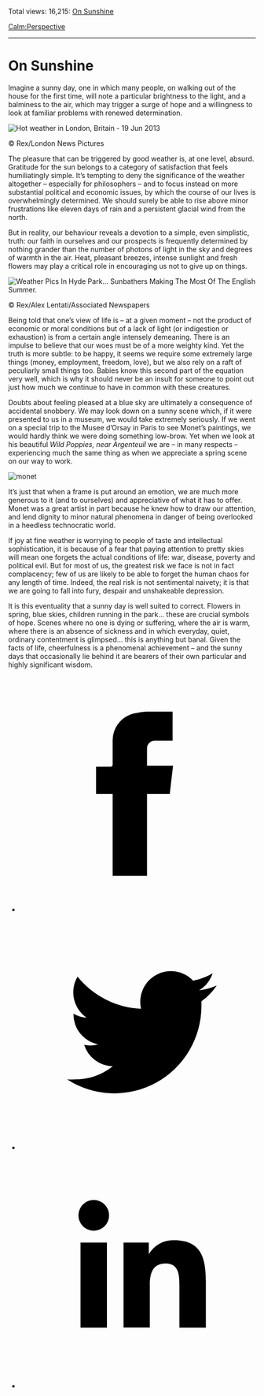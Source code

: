 Total views: 16,215: [On Sunshine](https://www.theschooloflife.com/thebookoflife/feeling-happy-about-a-sunny-day-is-stupid-absurd-and-simplistic/)

[Calm:](https://www.theschooloflife.com/thebookoflife/category/calm/)[Perspective](https://www.theschooloflife.com/thebookoflife/category/calm/perspective/)

* * *

# On Sunshine
<style>
						.alignnone {
  display: block;
  margin-left: auto;
  margin-right: auto;
  align: center:
}

.addtoany_share_save_container {
display:none;
}

.wp-block-image {
		display: block;
  margin-left: auto;
  margin-right: auto;
  width: 50%;
}

.aligncenter {
display: block;
  margin-left: auto;
  margin-right: auto;
  align: center:
}

@media only screen and (max-width: 500px) {
  .wp-block-image {
		display: block;
  margin-left: auto;
  margin-right: auto;
  width: 100%;
} }

h1 {max-width: 600px !important;
}
.s18-single-post .content-area .site-main article .post-cat-header-display + .old-wrapper p {
    font-size: 1.200em
}
						</style>

Imagine a sunny day, one in which many people, on walking out of the house for the first time, will note a particular brightness to the light, and a balminess to the air, which may trigger a surge of hope and a willingness to look at familiar problems with renewed determination.

 ![Hot weather in London, Britain - 19 Jun 2013](https://www.theschooloflife.com/thebookoflife/wp-content/uploads/2014/09/summer1.jpg)

© Rex/London News Pictures

The pleasure that can be triggered by good weather is, at one level, absurd. Gratitude for the sun belongs to a category of satisfaction that feels humiliatingly simple. It’s tempting to deny the significance of the weather altogether – especially for philosophers – and to focus instead on more substantial political and economic issues, by which the course of our lives is overwhelmingly determined. We should surely be able to rise above minor frustrations like eleven days of rain and a persistent glacial wind from the north.

But in reality, our behaviour reveals a devotion to a simple, even simplistic, truth: our faith in ourselves and our prospects is frequently determined by nothing grander than the number of photons of light in the sky and degrees of warmth in the air. Heat, pleasant breezes, intense sunlight and fresh flowers may play a critical role in encouraging us not to give up on things.

 ![Weather Pics In Hyde Park... Sunbathers Making The Most Of The English Summer.](https://www.theschooloflife.com/thebookoflife/wp-content/uploads/2014/09/summer2.jpg)

© Rex/Alex Lentati/Associated Newspapers

Being told that one’s view of life is – at a given moment – not the product of economic or moral conditions but of a lack of light (or indigestion or exhaustion) is from a certain angle intensely demeaning. There is an impulse to believe that our woes must be of a more weighty kind. Yet the truth is more subtle: to be happy, it seems we require some extremely large things (money, employment, freedom, love), but we also rely on a raft of peculiarly small things too. Babies know this second part of the equation very well, which is why it should never be an insult for someone to point out just how much we continue to have in common with these creatures.

Doubts about feeling pleased at a blue sky are ultimately a consequence of accidental snobbery. We may look down on a sunny scene which, if it were presented to us in a museum, we would take extremely seriously. If we went on a special trip to the Musee d’Orsay in Paris to see Monet’s paintings, we would hardly think we were doing something low-brow. Yet when we look at his beautiful _Wild Poppies, near Argenteuil_ we are – in many respects – experiencing much the same thing as when we appreciate a spring scene on our way to work.

![monet](https://www.theschooloflife.com/thebookoflife/wp-content/uploads/2014/09/monet.jpg)

It’s just that when a frame is put around an emotion, we are much more generous to it (and to ourselves) and appreciative of what it has to offer. Monet was a great artist in part because he knew how to draw our attention, and lend dignity to minor natural phenomena in danger of being overlooked in a heedless technocratic world.

If joy at fine weather is worrying to people of taste and intellectual sophistication, it is because of a fear that paying attention to pretty skies will mean one forgets the actual conditions of life: war, disease, poverty and political evil. But for most of us, the greatest risk we face is not in fact complacency; few of us are likely to be able to forget the human chaos for any length of time. Indeed, the real risk is not sentimental naivety; it is that we are going to fall into fury, despair and unshakeable depression.

It is this eventuality that a sunny day is well suited to correct. Flowers in spring, blue skies, children running in the park… these are crucial symbols of hope. Scenes where no one is dying or suffering, where the air is warm, where there is an absence of sickness and in which everyday, quiet, ordinary contentment is glimpsed… this is anything but banal. Given the facts of life, cheerfulness is a phenomenal achievement – and the sunny days that occasionally lie behind it are bearers of their own particular and highly significant wisdom.

<style>
    .iframe-class { display: block !important; }
</style>

- [<svg xmlns="http://www.w3.org/2000/svg" viewbox="0 0 26 26"><title>Facebook</title>
                    <g>
                        <path d="M8.38,10H9.92c.2,0,.29,0,.29-.28,0-.82,0-1.64,0-2.46a3.05,3.05,0,0,1,2.57-3.15A7.22,7.22,0,0,1,14,3.95c.86,0,1.71,0,2.57,0h.25v3.2h-2A.85.85,0,0,0,14,8c0,.62,0,1.24,0,1.91h2.87L16.51,13H14v9H10.21V13H8.38Z"></path>
                    </g>
                </svg>](http://www.facebook.com/sharer/sharer.php?u=https://www.theschooloflife.com/thebookoflife/feeling-happy-about-a-sunny-day-is-stupid-absurd-and-simplistic/)
- [<svg xmlns="http://www.w3.org/2000/svg" viewbox="0 0 26 26"><title>Twitter</title>
                    <path d="M21.69,7.9a6.75,6.75,0,0,1-1.94.53,3.39,3.39,0,0,0,1.48-1.87,6.76,6.76,0,0,1-2.14.82,3.38,3.38,0,0,0-5.75,3.08,9.59,9.59,0,0,1-7-3.53,3.38,3.38,0,0,0,1,4.51A3.36,3.36,0,0,1,5.89,11v0A3.38,3.38,0,0,0,8.6,14.37a3.39,3.39,0,0,1-1.53.06,3.38,3.38,0,0,0,3.15,2.35A6.78,6.78,0,0,1,6,18.22a6.87,6.87,0,0,1-.81,0A9.6,9.6,0,0,0,20,10.08q0-.22,0-.44A6.86,6.86,0,0,0,21.69,7.9Z"></path>
                </svg>](http://twitter.com/share?url=https://www.theschooloflife.com/thebookoflife/feeling-happy-about-a-sunny-day-is-stupid-absurd-and-simplistic/&text=&via=theschooloflife)
- [<svg xmlns="http://www.w3.org/2000/svg" viewbox="0 0 26 26"><title>LinkedIn</title>
<path class="cls-2" d="M6.67,10H9.58v9.36H6.67ZM8.13,5.32A1.69,1.69,0,1,1,6.44,7,1.69,1.69,0,0,1,8.13,5.32"></path><path class="cls-2" d="M11.41,10H14.2v1.28h0A3.06,3.06,0,0,1,17,9.75c2.95,0,3.49,1.94,3.49,4.46v5.14H17.57V14.79c0-1.09,0-2.48-1.51-2.48s-1.75,1.18-1.75,2.4v4.63H11.41Z"></path></svg>](https://www.linkedin.com/shareArticle?mini=true&url=https://www.theschooloflife.com/thebookoflife/feeling-happy-about-a-sunny-day-is-stupid-absurd-and-simplistic/)
